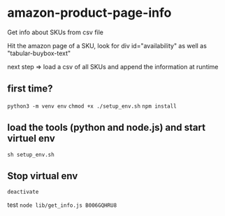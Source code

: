 # amazon-product-page-info
Get info about SKUs from csv file

Hit the amazon page of a SKU, look for div id="availability" as well as "tabular-buybox-text"

next step => load a csv of all SKUs and append the information at runtime

## first time?
`python3 -m venv env`
`chmod +x ./setup_env.sh`
`npm install`

## load the tools (python and node.js) and start virtuel env
`sh setup_env.sh`

## Stop virtual env
`deactivate` 

test 
`node lib/get_info.js B006GQHRU8`